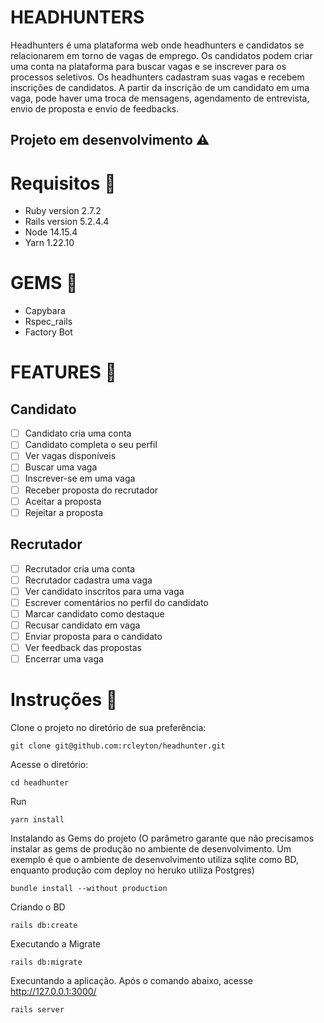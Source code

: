 # HEADHUNTERS

Headhunters é uma plataforma web onde headhunters​ e candidatos se
relacionarem em torno de vagas de emprego. Os candidatos podem criar uma conta na
plataforma para buscar vagas e se inscrever para os processos seletivos. Os headhunters
cadastram suas vagas e recebem inscrições de candidatos. A partir da inscrição de um
candidato em uma vaga, pode haver uma troca de mensagens, agendamento de entrevista,
envio de proposta e envio de feedbacks.

## Projeto em desenvolvimento :warning:

# Requisitos :wrench:

* Ruby version 2.7.2
* Rails version 5.2.4.4
* Node 14.15.4
* Yarn 1.22.10

# GEMS :gem:

* Capybara
* Rspec_rails
* Factory Bot

# FEATURES :pushpin:

Candidato                              
---------                               
- [ ] Candidato cria uma conta        
- [ ] Candidato completa o seu perfil  
- [ ] Ver vagas disponíveis            
- [ ] Buscar uma vaga                
- [ ] Inscrever-se em uma vaga        
- [ ] Receber proposta do recrutador  
- [ ] Aceitar a proposta              
- [ ] Rejeitar a proposta             
                                       
Recrutador
----------
- [ ] Recrutador cria uma conta
- [ ] Recrutador cadastra uma vaga
- [ ] Ver candidato inscritos para uma vaga
- [ ] Escrever comentários no perfil do candidato
- [ ] Marcar candidato como destaque
- [ ] Recusar candidato em vaga 
- [ ] Enviar proposta para o candidato
- [ ] Ver feedback das propostas
- [ ] Encerrar uma vaga

# Instruções :runner:

Clone o projeto no diretório de sua preferência:
```
git clone git@github.com:rcleyton/headhunter.git
```
Acesse o diretório:
```
cd headhunter
```
Run
```
yarn install
```
Instalando as Gems do projeto (O parâmetro garante que não precisamos instalar 
as gems de produção no ambiente de desenvolvimento. Um exemplo é que o ambiente
de desenvolvimento utiliza sqlite como BD, enquanto produção com deploy no
heruko utiliza Postgres)
```
bundle install --without production
```
Criando o BD
```
rails db:create
```
Executando a Migrate
```
rails db:migrate
```
Execuntando a aplicação. Após o comando abaixo, acesse http://127.0.0.1:3000/
```
rails server
```
